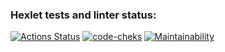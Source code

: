 ### Hexlet tests and linter status:
[![Actions Status](https://github.com/Nik-NN/python-project-83/workflows/hexlet-check/badge.svg)](https://github.com/Nik-NN/python-project-83/actions)
[![code-cheks](https://github.com/Nik-NN/python-project-83/actions/workflows/code-cheks.yml/badge.svg)](https://github.com/Nik-NN/python-project-83/actions/workflows/code-cheks.yml)
[![Maintainability](https://api.codeclimate.com/v1/badges/6872d27474294483458f/maintainability)](https://codeclimate.com/github/Nik-NN/python-project-83/maintainability)